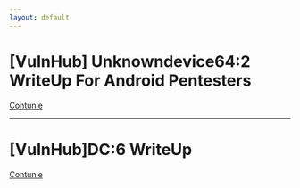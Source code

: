 ```yaml
---
layout: default
---
```


# [VulnHub] Unknowndevice64:2 WriteUp For Android Pentesters

[Contunie](./unknown.html)

-------------------------------------

# [VulnHub]DC:6 WriteUp


[Contunie](./dc6_writeup.html)